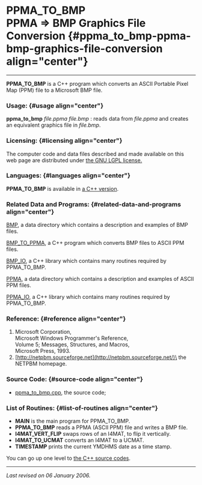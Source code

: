 PPMA\_TO\_BMP\
PPMA =&gt; BMP Graphics File Conversion {#ppma_to_bmp-ppma-bmp-graphics-file-conversion align="center"}
=======================================

------------------------------------------------------------------------

**PPMA\_TO\_BMP** is a C++ program which converts an ASCII Portable
Pixel Map (PPM) file to a Microsoft BMP file.

### Usage: {#usage align="center"}

 **ppma\_to\_bmp** *file.ppma* *file.bmp* 
:   reads data from *file.ppma* and creates an equivalent graphics file
    in *file.bmp*.

### Licensing: {#licensing align="center"}

The computer code and data files described and made available on this
web page are distributed under [the GNU LGPL
license.](../../txt/gnu_lgpl.txt)

### Languages: {#languages align="center"}

**PPMA\_TO\_BMP** is available in [a C++
version](../../cpp_src/ppma_to_bmp/ppma_to_bmp.html).

### Related Data and Programs: {#related-data-and-programs align="center"}

[BMP](../../data/bmp/bmp.html), a data directory which contains a
description and examples of BMP files.

[BMP\_TO\_PPMA](../../cpp_src/bmp_to_ppma/bmp_to_ppma.html), a C++
program which converts BMP files to ASCII PPM files.

[BMP\_IO](../../cpp_src/bmp_io/bmp_io.html), a C++ library which
contains many routines required by PPMA\_TO\_BMP.

[PPMA](../../data/ppma/ppma.html), a data directory which contains a
description and examples of ASCII PPM files.

[PPMA\_IO](../../cpp_src/ppma_io/ppma_io.html), a C++ library which
contains many routines required by PPMA\_TO\_BMP.

### Reference: {#reference align="center"}

1.  Microsoft Corporation,\
    Microsoft Windows Programmer's Reference,\
    Volume 5; Messages, Structures, and Macros,\
    Microsoft Press, 1993.
2.  [http://netpbm.sourceforge.net](http://netpbm.sourceforge.net/)\
    the NETPBM homepage.

### Source Code: {#source-code align="center"}

-   [ppma\_to\_bmp.cpp](ppma_to_bmp.cpp), the source code;

### List of Routines: {#list-of-routines align="center"}

-   **MAIN** is the main program for PPMA\_TO\_BMP.
-   **PPMA\_TO\_BMP** reads a PPMA (ASCII PPM) file and writes a BMP
    file.
-   **I4MAT\_VERT\_FLIP** swaps rows of an I4MAT, to flip it vertically.
-   **I4MAT\_TO\_UCMAT** converts an I4MAT to a UCMAT.
-   **TIMESTAMP** prints the current YMDHMS date as a time stamp.

You can go up one level to [the C++ source codes](../cpp_src.html).

------------------------------------------------------------------------

*Last revised on 06 January 2006.*
